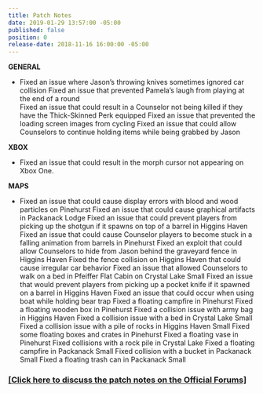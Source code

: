 ```yaml
---
title: Patch Notes
date: 2019-01-29 13:57:00 -05:00
published: false
position: 0
release-date: 2018-11-16 16:00:00 -05:00
---
```


**GENERAL**

* Fixed an issue where Jason’s throwing knives sometimes ignored car collision
Fixed an issue that prevented Pamela’s laugh from playing at the end of a round  
Fixed an issue that could result in a Counselor not being killed if they have the Thick-Skinned Perk equipped
Fixed an issue that prevented the loading screen images from cycling
Fixed an issue that could allow Counselors to continue holding items while being grabbed by Jason
 

**XBOX**

* Fixed an issue that could result in the morph cursor not appearing on Xbox One.
 

**MAPS**

* Fixed an issue that could cause display errors with blood and wood particles on Pinehurst
Fixed an issue that could cause graphical artifacts in Packanack Lodge
Fixed an issue that could prevent players from picking up the shotgun if it spawns on top of a barrel in Higgins Haven
Fixed an issue that could cause Counselor players to become stuck in a falling animation from barrels in Pinehurst
Fixed an exploit that could allow Counselors to hide from Jason behind the graveyard fence in Higgins Haven
Fixed the fence collision on Higgins Haven that could cause irregular car behavior
Fixed an issue that allowed Counselors to walk on a bed in Pfeiffer Flat Cabin on Crystal Lake Small
Fixed an issue that would prevent players from picking up a pocket knife if it spawned on a barrel in Higgins Haven
Fixed an issue that could occur when using boat while holding bear trap
Fixed a floating campfire in Pinehurst
Fixed a floating wooden box in Pinehurst
Fixed a collision issue with army bag in Higgins Haven
Fixed a collision issue with a bed in Crystal Lake Small
Fixed a collision issue with a pile of rocks in Higgins Haven Small
Fixed some floating boxes and crates in Pinehurst
Fixed a floating vase in Pinehurst
Fixed collisions with a rock pile in Crystal Lake
Fixed a floating campfire in Packanack Small
Fixed collision with a bucket in Packanack Small
Fixed a floating trash can in Packanack Small

### [[Click here to discuss the patch notes on the Official Forums]](http://forum.f13game.com/topic/25343-patch-notes-111618/)